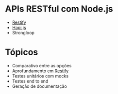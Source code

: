 # APIs RESTful com Node.js

* [Restify](http://restify.com/)
* [Hapi.js](http://hapijs.com/)
* Strongloop

# Tópicos

* Comparativo entre as opções
* Aprofundamento em [Restify](http://restify.com/)
* Testes unitários com mocks
* Testes end to end
* Geração de documentação
